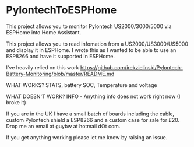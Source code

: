 # PylontechToESPHome
This project allows you to monitor Pylontech US2000/3000/5000 via ESPHome into Home Assistant.

This project allows you to read infomation from a US2000/US3000/US5000 and display it in ESPHome. I wrote this as I wanted to be able to use an ESP8266 and have it supported in ESPHome.

I've heavily relied on this work https://github.com/irekzielinski/Pylontech-Battery-Monitoring/blob/master/README.md

WHAT WORKS?
STATS, battery SOC, Temperature and voltage

WHAT DOESN'T WORK?
INFO - Anything info does not work right now (I broke it)


If you are in the UK I have a small batch of boards including the cable, custom Pylontech shield a ESP8266 and a custom case for sale for £20. Drop me an email at guybw at hotmail dOt com.


If you get anything working please let me know by raising an issue.
